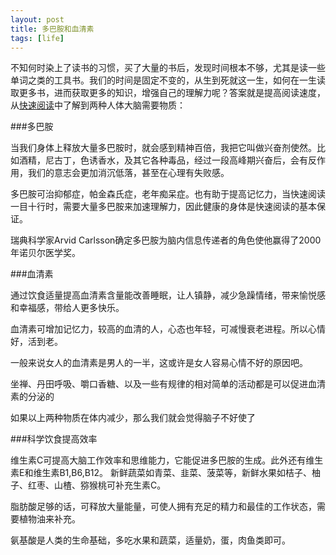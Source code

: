```yaml
---
layout: post
title: 多巴胺和血清素 
tags: [life]
---
```


不知何时染上了读书的习惯，买了大量的书后，发现时间根本不够，尤其是读一些单词之类的工具书。我们的时间是固定不变的，从生到死就这一生，如何在一生读取更多书，进而获取更多的知识，增强自己的理解力呢？答案就是提高阅读速度，
从[快速阅读](http://product.dangdang.com/product.aspx?product_id=20978010)中了解到两种人体大脑需要物质：

###多巴胺

当我们身体上释放大量多巴胺时，就会感到精神百倍，我把它叫做兴奋剂使然。比如酒精，尼古丁，色诱香水，及其它各种毒品，经过一段高峰期兴奋后，会有反作用，我们的意志会更加消沉低落，甚至在心理有失败感。

多巴胺可治抑郁症，帕金森氏症，老年痴呆症。也有助于提高记忆力，当快速阅读一目十行时，需要大量多巴胺来加速理解力，因此健康的身体是快速阅读的基本保证。

瑞典科学家Arvid Carlsson确定多巴胺为脑内信息传递者的角色使他赢得了2000年诺贝尔医学奖。

###血清素

通过饮食适量提高血清素含量能改善睡眠，让人镇静，减少急躁情绪，带来愉悦感和幸福感，带给人更多快乐。

血清素可增加记忆力，较高的血清的人，心态也年轻，可减慢衰老进程。所以心情好，活到老。

一般来说女人的血清素是男人的一半，这或许是女人容易心情不好的原因吧。

坐禅、丹田呼吸、嚼口香糖、以及一些有规律的相对简单的活动都是可以促进血清素的分泌的

如果以上两种物质在体内减少，那么我们就会觉得脑子不好使了

###科学饮食提高效率

维生素C可提高大脑工作效率和思维能力，它能促进多巴胺的生成。此外还有维生素E和维生素B1,B6,B12。
新鲜蔬菜如青菜、韭菜、菠菜等，新鲜水果如桔子、柚子、红枣、山楂、猕猴桃可补充生素C。

脂肪酸足够的话，可释放大量能量，可使人拥有充足的精力和最佳的工作状态，需要植物油来补充。

氨基酸是人类的生命基础，多吃水果和蔬菜，适量奶，蛋，肉鱼类即可。

